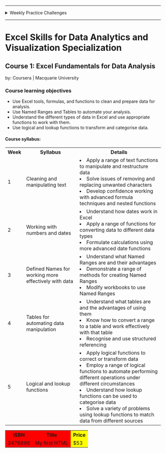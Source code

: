 <hr>
<details>
<summary>Weekly Practice Challenges</summary>
  <li><a href="https://1drv.ms/x/s!AjU6_8hHCMjkghWjIfuP2damNHUc?e=KHhnAZ">Week 1</a></li>
  <li><a href="https://1drv.ms/x/s!AjU6_8hHCMjkghc41zGdy4Fl9WV_?e=frlxa9">Week 2</a></li>
  <li><a href="https://1drv.ms/x/s!AjU6_8hHCMjkghlOA41m6W_i6N9s?e=TQZVRf">Week 3</a></li>
  <li><a href="https://1drv.ms/x/s!AjU6_8hHCMjkghsjaY8c9PhyuaOe?e=HHcbP5">Week 4</a></li>
  <li><a href="https://1drv.ms/x/s!AjU6_8hHCMjkgh23Hg-QqBIaNurq?e=IfeVP8">Week 5</a></li>
</details>
<hr>

# Excel Skills for Data Analytics and Visualization Specialization

## Course 1: Excel Fundamentals for Data Analysis<br>
by: Coursera | Macquarie University<br>

### Course learning objectives
* Use Excel tools, formulas, and functions to clean and prepare data for analysis.
* Use Named Ranges and Tables to automate your analysis.
* Understand the different types of data in Excel and use appropriate functions to work with them.
* Use logical and lookup functions to transform and categorise data.

#### Course syllabus:

<table>
    <tr>
        <th>Week</th>
        <th>Syllabus</th>
        <th>Details</th>
    </tr>
    <tr>
        <td>1</td>
        <td>Cleaning and manipulating text</td>
        <td><li>Apply a range of text functions to manipulate and restructure data</li> <li>Solve issues of removing and replacing unwanted characters</li> <li>Develop confidence working with advanced formula techniques and nested functions</li></td>
    </tr>
    <tr>
        <td>2</td>
        <td>Working with numbers and dates</td>
      <td><li>Understand how dates work in Excel</li> <li>Apply a range of functions for converting data to different data types</li> <li>Formulate calculations using more advanced date functions</li></td>
    </tr>
    <tr>
        <td>3</td>
        <td>Defined Names for working more effectively with data</td>
        <td><li>Understand what Named Ranges are and their advantages</li> <li>Demonstrate a range of methods for creating Named Ranges</li> <li>Modify workbooks to use Named Ranges</li></td>
    </tr>
    <tr>
        <td>4</td>
        <td>Tables for automating data manipulation</td>
        <td><li>Understand what tables are and the advantages of using them</li> <li>Know how to convert a range to a table and work effectively with that table</li> <li>Recognise and use structured referencing</li></td>
    </tr>
    <tr>
        <td>5</td>
        <td>Logical and lookup functions</td>
        <td><li>Apply logical functions to correct or transform data</li> <li>Employ a range of logical functions to automate performing different operations under different circumstances</li> <li>Understand how lookup functions can be used to categorise data</li> <li>Solve a variety of problems using lookup functions to match data from different sources</li></td>
    </tr>
</table>

<table>
  <colgroup>
    <col span="2" style="background-color:red">
    <col style="background-color:yellow">
  </colgroup>
  <tr>
    <th>ISBN</th>
    <th>Title</th>
    <th>Price</th>
  </tr>
  <tr>
    <td>3476896</td>
    <td>My first HTML</td>
    <td>$53</td>
  </tr>
</table>
